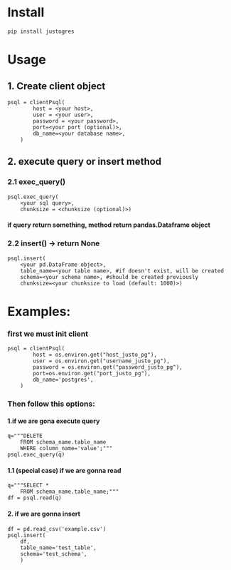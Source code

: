 # Install
```
pip install justogres
```

# Usage
## 1. Create client object
```
psql = clientPsql(
        host = <your host>,
        user = <your user>,
        password = <your password>,
        port=<your port (optional)>,
        db_name=<your database name>,
    )
```
## 2. execute query or insert method
### 2.1 exec_query()
```
psql.exec_query(
    <your sql query>,
    chunksize = <chunksize (optional)>)
```
#### if query return something, method return pandas.Dataframe object

### 2.2 insert() -> return None
```
psql.insert(
    <your pd.DataFrame object>,
    table_name=<your table name>, #if doesn't exist, will be created
    schema=<your schema name>, #should be created previously
    chunksize=<your chunksize to load (default: 1000)>)
```

# Examples:
### first we must init client
```
psql = clientPsql(
        host = os.environ.get("host_justo_pg"),
        user = os.environ.get("username_justo_pg"),
        password = os.environ.get("password_justo_pg"),
        port=os.environ.get("port_justo_pg"),
        db_name='postgres',
    )
```
### Then follow this options:
#### 1.if we are gona execute query
```
q="""DELETE 
    FROM schema_name.table_name 
    WHERE column_name='value';"""
psql.exec_query(q)
```
#### 1.1 (special case) if we are gonna read
```
q="""SELECT * 
    FROM schema_name.table_name;"""
df = psql.read(q)
```

#### 2. if we are gonna insert
```
df = pd.read_csv('example.csv')
psql.insert(
    df,
    table_name='test_table',
    schema='test_schema',
    )
```